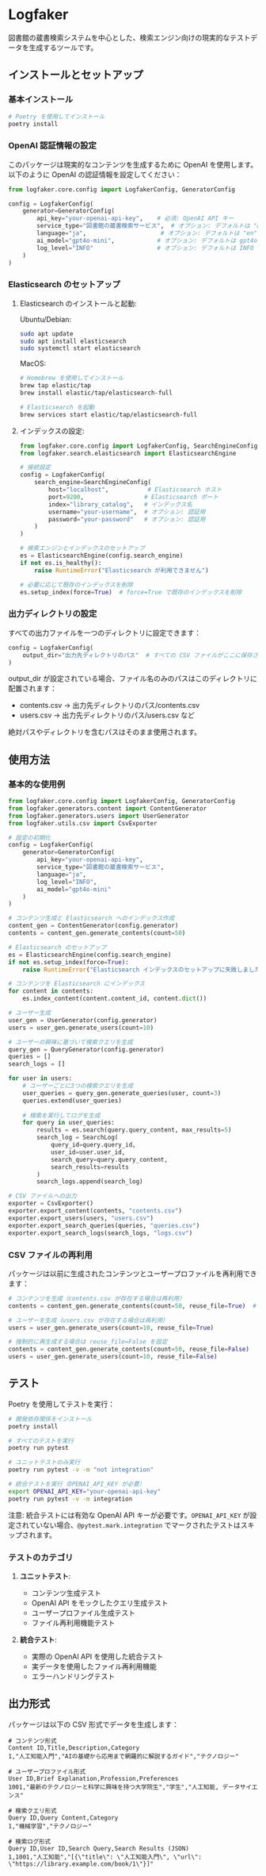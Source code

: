 # Logfaker

図書館の蔵書検索システムを中心とした、検索エンジン向けの現実的なテストデータを生成するツールです。

## インストールとセットアップ

### 基本インストール

```bash
# Poetry を使用してインストール
poetry install
```

### OpenAI 認証情報の設定

このパッケージは現実的なコンテンツを生成するために OpenAI を使用します。以下のように OpenAI の認証情報を設定してください：

```python
from logfaker.core.config import LogfakerConfig, GeneratorConfig

config = LogfakerConfig(
    generator=GeneratorConfig(
        api_key="your-openai-api-key",    # 必須: OpenAI API キー
        service_type="図書館の蔵書検索サービス",  # オプション: デフォルトは "Book search service"
        language="ja",                     # オプション: デフォルトは "en"
        ai_model="gpt4o-mini",            # オプション: デフォルトは gpt4o-mini
        log_level="INFO"                  # オプション: デフォルトは INFO
    )
)
```

### Elasticsearch のセットアップ

1. Elasticsearch のインストールと起動:

   Ubuntu/Debian:
   ```bash
   sudo apt update
   sudo apt install elasticsearch
   sudo systemctl start elasticsearch
   ```

   MacOS:
   ```bash
   # Homebrew を使用してインストール
   brew tap elastic/tap
   brew install elastic/tap/elasticsearch-full
   
   # Elasticsearch を起動
   brew services start elastic/tap/elasticsearch-full
   ```

2. インデックスの設定:
   ```python
   from logfaker.core.config import LogfakerConfig, SearchEngineConfig
   from logfaker.search.elasticsearch import ElasticsearchEngine

   # 接続設定
   config = LogfakerConfig(
       search_engine=SearchEngineConfig(
           host="localhost",           # Elasticsearch ホスト
           port=9200,                 # Elasticsearch ポート
           index="library_catalog",   # インデックス名
           username="your-username",  # オプション: 認証用
           password="your-password"   # オプション: 認証用
       )
   )

   # 検索エンジンとインデックスのセットアップ
   es = ElasticsearchEngine(config.search_engine)
   if not es.is_healthy():
       raise RuntimeError("Elasticsearch が利用できません")
   
   # 必要に応じて既存のインデックスを削除
   es.setup_index(force=True)  # force=True で既存のインデックスを削除
   ```

### 出力ディレクトリの設定

すべての出力ファイルを一つのディレクトリに設定できます：

```python
config = LogfakerConfig(
    output_dir="出力先ディレクトリのパス"  # すべての CSV ファイルがここに保存されます
)
```

output_dir が設定されている場合、ファイル名のみのパスはこのディレクトリに配置されます：
- contents.csv -> 出力先ディレクトリのパス/contents.csv
- users.csv -> 出力先ディレクトリのパス/users.csv
など

絶対パスやディレクトリを含むパスはそのまま使用されます。

## 使用方法

### 基本的な使用例

```python
from logfaker.core.config import LogfakerConfig, GeneratorConfig
from logfaker.generators.content import ContentGenerator
from logfaker.generators.users import UserGenerator
from logfaker.utils.csv import CsvExporter

# 設定の初期化
config = LogfakerConfig(
    generator=GeneratorConfig(
        api_key="your-openai-api-key",
        service_type="図書館の蔵書検索サービス",
        language="ja",
        log_level="INFO",
        ai_model="gpt4o-mini"
    )
)

# コンテンツ生成と Elasticsearch へのインデックス作成
content_gen = ContentGenerator(config.generator)
contents = content_gen.generate_contents(count=50)

# Elasticsearch のセットアップ
es = ElasticsearchEngine(config.search_engine)
if not es.setup_index(force=True):
    raise RuntimeError("Elasticsearch インデックスのセットアップに失敗しました")

# コンテンツを Elasticsearch にインデックス
for content in contents:
    es.index_content(content.content_id, content.dict())

# ユーザー生成
user_gen = UserGenerator(config.generator)
users = user_gen.generate_users(count=10)

# ユーザーの興味に基づいて検索クエリを生成
query_gen = QueryGenerator(config.generator)
queries = []
search_logs = []

for user in users:
    # ユーザーごとに3つの検索クエリを生成
    user_queries = query_gen.generate_queries(user, count=3)
    queries.extend(user_queries)
    
    # 検索を実行してログを生成
    for query in user_queries:
        results = es.search(query.query_content, max_results=5)
        search_log = SearchLog(
            query_id=query.query_id,
            user_id=user.user_id,
            search_query=query.query_content,
            search_results=results
        )
        search_logs.append(search_log)

# CSV ファイルへの出力
exporter = CsvExporter()
exporter.export_content(contents, "contents.csv")
exporter.export_users(users, "users.csv")
exporter.export_search_queries(queries, "queries.csv")
exporter.export_search_logs(search_logs, "logs.csv")
```

### CSV ファイルの再利用

パッケージは以前に生成されたコンテンツとユーザープロファイルを再利用できます：

```python
# コンテンツを生成（contents.csv が存在する場合は再利用）
contents = content_gen.generate_contents(count=50, reuse_file=True)  # デフォルト: reuse_file=True

# ユーザーを生成（users.csv が存在する場合は再利用）
users = user_gen.generate_users(count=10, reuse_file=True)

# 強制的に再生成する場合は reuse_file=False を設定
contents = content_gen.generate_contents(count=50, reuse_file=False)
users = user_gen.generate_users(count=10, reuse_file=False)
```

## テスト

Poetry を使用してテストを実行：

```bash
# 開発依存関係をインストール
poetry install

# すべてのテストを実行
poetry run pytest

# ユニットテストのみ実行
poetry run pytest -v -m "not integration"

# 統合テストを実行（OPENAI_API_KEY が必要）
export OPENAI_API_KEY="your-openai-api-key"
poetry run pytest -v -m integration
```

注意: 統合テストには有効な OpenAI API キーが必要です。`OPENAI_API_KEY` が設定されていない場合、`@pytest.mark.integration` でマークされたテストはスキップされます。

### テストのカテゴリ

1. **ユニットテスト**:
   - コンテンツ生成テスト
   - OpenAI API をモックしたクエリ生成テスト
   - ユーザープロファイル生成テスト
   - ファイル再利用機能テスト

2. **統合テスト**:
   - 実際の OpenAI API を使用した統合テスト
   - 実データを使用したファイル再利用機能
   - エラーハンドリングテスト

## 出力形式

パッケージは以下の CSV 形式でデータを生成します：

```csv
# コンテンツ形式
Content ID,Title,Description,Category
1,"人工知能入門","AIの基礎から応用まで網羅的に解説するガイド","テクノロジー"

# ユーザープロファイル形式
User ID,Brief Explanation,Profession,Preferences
1001,"最新のテクノロジーと科学に興味を持つ大学院生","学生","人工知能, データサイエンス"

# 検索クエリ形式
Query ID,Query Content,Category
1,"機械学習","テクノロジー"

# 検索ログ形式
Query ID,User ID,Search Query,Search Results (JSON)
1,1001,"人工知能","[{\"title\": \"人工知能入門\", \"url\": \"https://library.example.com/book/1\"}]"
```
